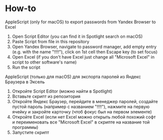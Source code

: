 # How-to

AppleScript (only for macOS) to export passwords from Yandex Browser to Excel

1. Open Script Editor (you can find it in Spotlight search on macOS)
2. Paste Script from file in this repository
3. Open Yandex Browser, navigate to password manager, add empty entry (e.g. with the name "!!!!"), click on 1st cell then Escape key (to set focus)
4. Open Excel (if you don't have Excel just change all "Microsoft Excel" in script to other software's name)
5. Run the script

AppleScript (только для macOS) для экспорта паролей из Яндекс Браузера в Эксель

1. Откройте Script Editor (можно найти в Spotlight)
2. Вставьте скрипт из репозитория
3. Откройте Яндекс Браузер, перейдите в менеджер паролей, создайте пустой пароль (например с названием "!!!!"), нажмите на первую ячейку и закройте карточку (чтоб фокус был на первом элементе)
4. Откройте Excel (если нет Excel можно открыть любой похожий софт и переименовать все "Microsoft Excel" в скрипте на название той программы)
5. Запустите скрипт
